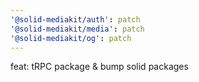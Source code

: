 ```yaml
---
'@solid-mediakit/auth': patch
'@solid-mediakit/media': patch
'@solid-mediakit/og': patch
---
```


feat: tRPC package & bump solid packages
